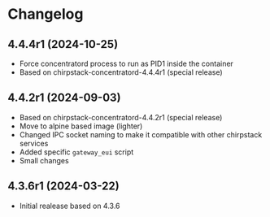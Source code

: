 # Changelog

## 4.4.4r1 (2024-10-25)

* Force concentratord process to run as PID1 inside the container
* Based on chirpstack-concentratord-4.4.4r1 (special release)

## 4.4.2r1 (2024-09-03)

* Based on chirpstack-concentratord-4.4.2r1 (special release)
* Move to alpine based image (lighter)
* Changed IPC socket naming to make it compatible with other chirpstack services
* Added specific `gateway_eui` script
* Small changes

## 4.3.6r1 (2024-03-22)

* Initial realease based on 4.3.6
